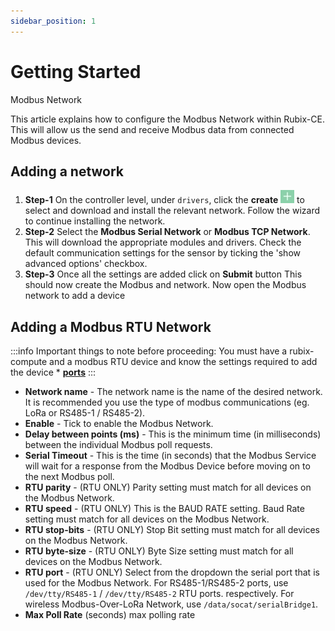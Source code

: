 ```yaml
---
sidebar_position: 1
---
```


# Getting Started

Modbus Network

This article explains how to configure the Modbus Network within Rubix-CE. This will allow us the send and receive
Modbus data from connected Modbus devices.

## Adding a network

1. **Step-1** On the controller level, under `drivers`, click the **create** ![add icon](../../../img/apps/add-button.png) to select and download and install the relevant network. Follow the wizard to continue installing the network.
2. **Step-2** Select the **Modbus Serial Network** or **Modbus TCP Network**. This will download the appropriate modules and drivers. Check the default communication settings for the sensor by ticking the 'show advanced options' checkbox.
3. **Step-3** Once all the settings are added click on **Submit** button This should now create the Modbus and network. Now open the Modbus network to add a device

## Adding a Modbus RTU Network

:::info
Important things to note before proceeding:
You must have a rubix-compute and a modbus RTU device and know the settings required to add the device *
**[ports](../../../../hardware/controllers/supervisors/rubix-compute/ports.md)**
:::

* **Network name** - The network name is the name of the desired network. It is recommended you use the type of modbus
  communications (eg. LoRa or RS485-1 / RS485-2).
* **Enable** - Tick to enable the Modbus Network.
* **Delay between points (ms)** - This is the minimum time (in milliseconds) between the individual Modbus poll requests.
* **Serial Timeout** - This is the time (in seconds) that the Modbus Service will wait for a response from the Modbus Device before
  moving on to the next Modbus poll.
* **RTU parity** - (RTU ONLY) Parity setting must match for all devices on the Modbus Network.
* **RTU speed** - (RTU ONLY) This is the BAUD RATE setting. Baud Rate setting must match for all devices on the Modbus
  Network.
* **RTU stop-bits** - (RTU ONLY) Stop Bit setting must match for all devices on the Modbus Network.
* **RTU byte-size** - (RTU ONLY) Byte Size setting must match for all devices on the Modbus Network.
* **RTU port** - (RTU ONLY) Select from the dropdown the serial port that is used for the Modbus Network. For
  RS485-1/RS485-2 ports, use `/dev/tty/RS485-1` / `/dev/tty/RS485-2` RTU ports. respectively. For wireless Modbus-Over-LoRa Network,
  use `/data/socat/serialBridge1`.
* **Max Poll Rate** (seconds) max polling rate

